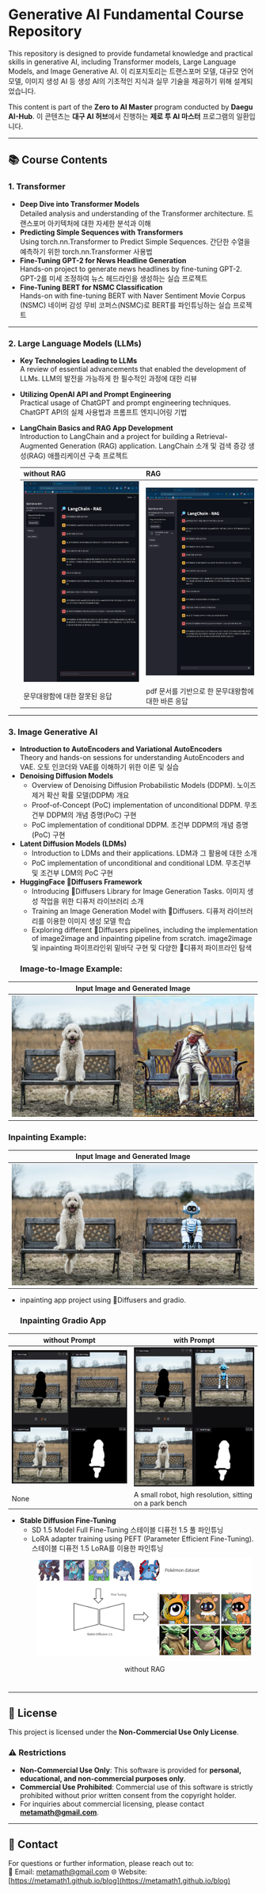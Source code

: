 # Generative AI Fundamental Course Repository

This repository is designed to provide fundametal knowledge and practical skills in generative AI, including Transformer models, Large Language Models, and Image Generative AI.
이 리포지토리는 트랜스포머 모델, 대규모 언어 모델, 이미지 생성 AI 등 생성 AI의 기초적인 지식과 실무 기술을 제공하기 위해 설계되었습니다.

This content is part of the **Zero to AI Master** program conducted by **Daegu AI-Hub**.
이 콘텐츠는 **대구 AI 허브**에서 진행하는 **제로 투 AI 마스터** 프로그램의 일환입니다.

---

## 📚 **Course Contents**

### 1. **Transformer**
- **Deep Dive into Transformer Models**  
  Detailed analysis and understanding of the Transformer architecture. 트랜스포머 아키텍처에 대한 자세한 분석과 이해
- **Predicting Simple Sequences with Transformers**  
  Using torch.nn.Transformer to Predict Simple Sequences. 간단한 수열을 예측하기 위한 torch.nn.Transformer 사용법 
- **Fine-Tuning GPT-2 for News Headline Generation**  
  Hands-on project to generate news headlines by fine-tuning GPT-2. GPT-2를 미세 조정하여 뉴스 헤드라인을 생성하는 실습 프로젝트
- **Fine-Tuning BERT for NSMC Classification**  
  Hands-on with fine-tuning BERT with Naver Sentiment Movie Corpus (NSMC) 네이버 감성 무비 코퍼스(NSMC)로 BERT를 파인튜닝하는 실습 프로젝트

---

### 2. **Large Language Models (LLMs)**
- **Key Technologies Leading to LLMs**  
  A review of essential advancements that enabled the development of LLMs. LLM의 발전을 가능하게 한 필수적인 과정에 대한 리뷰
- **Utilizing OpenAI API and Prompt Engineering**  
  Practical usage of ChatGPT and prompt engineering techniques. ChatGPT API의 실제 사용법과 프롬프트 엔지니어링 기법
- **LangChain Basics and RAG App Development**  
  Introduction to LangChain and a project for building a Retrieval-Augmented Generation (RAG) application. LangChain 소개 및 검색 증강 생성(RAG) 애플리케이션 구축 프로젝트
  
  | without RAG            | RAG                    |
  |---------------------------|--------------------------------|
  | ![without RAG](llm/rag-project/chat_wo_rag.png) | ![RAG](llm/rag-project/chat_rag.png) |
  | 문무대왕함에 대한 잘못된 응답 | pdf 문서를 기반으로 한 문무대왕함에 대한 바른 응답 |

---

### 3. **Image Generative AI**
- **Introduction to AutoEncoders and Variational AutoEncoders**  
  Theory and hands-on sessions for understanding AutoEncoders and VAE. 오토 인코더와 VAE를 이해하기 위한 이론 및 실습
- **Denoising Diffusion Models**  
  - Overview of Denoising Diffusion Probabilistic Models (DDPM). 노이즈 제거 확산 확률 모델(DDPM) 개요
  - Proof-of-Concept (PoC) implementation of unconditional DDPM. 무조건부 DDPM의 개념 증명(PoC) 구현 
  - PoC implementation of conditional DDPM. 조건부 DDPM의 개념 증명(PoC) 구현
- **Latent Diffusion Models (LDMs)**  
  - Introduction to LDMs and their applications. LDM과 그 활용에 대한 소개
  - PoC implementation of unconditional and conditional LDM. 무조건부 및 조건부 LDM의 PoC 구현
- **HuggingFace 🤗Diffusers Framework**  
  - Introducing 🤗Diffusers Library for Image Generation Tasks. 이미지 생성 작업을 위한 디퓨저 라이브러리 소개
  - Training an Image Generation Model with 🤗Diffusers. 디퓨저 라이브러리를 이용한 이미지 생성 모델 학습
  - Exploring different 🤗Diffusers pipelines, including the implementation of image2image and inpainting pipeline from scratch. image2image 및 inpainting 파이프라인위 밑바닥 구현 및 다양한 🤗디퓨저 파이프라인 탐색
  ### Image-to-Image Example:
| Input Image and Generated Image           |
|-------------------------|
| ![Output](image-genai/diffusers/grid_output_img2img.png) |

### Inpainting Example:
| Input Image and Generated Image           |
|-------------------------|
| ![Output](image-genai/diffusers/grid_output_inpaint.png) |
  
  - inpainting app project using 🤗Diffusers and gradio.
    ### Inpainting Gradio App
  | without Prompt            | with Prompt                    |
  |---------------------------|--------------------------------|
  | ![null prompt](image-genai/inpaint-project/null_prompt.png) | ![prompt](image-genai/inpaint-project/prompt.png) |
  | None |  A small robot, high resolution, sitting on a park bench |

- **Stable Diffusion Fine-Tuning**  
  - SD 1.5 Model Full Fine-Tuning 스테이블 디퓨전 1.5 풀 파인튜닝
  - LoRA adapter training using PEFT (Parameter Efficient Fine-Tuning). 스테이블 디퓨전 1.5 LoRA를 이용한 파인튜닝
    <div style="display: flex; flex-wrap: wrap; justify-content: space-around; text-align: center;">
    <div style="margin: 10px;">
      <img src="image-genai/diffusers/fine-tuning.png" alt="SD 1.5 fine-tuning" width="950"/>
      <p>without RAG</p>
    </div>
  </div>
---


## 📜 License

This project is licensed under the **Non-Commercial Use Only License**. 

### ⚠️ Restrictions
- **Non-Commercial Use Only**: This software is provided for **personal, educational, and non-commercial purposes only**.
- **Commercial Use Prohibited**: Commercial use of this software is strictly prohibited without prior written consent from the copyright holder.
- For inquiries about commercial licensing, please contact **metamath@gmail.com**.

---

## 📧 **Contact**
For questions or further information, please reach out to:  
📩 Email: metamath@gmail.com
🌐 Website: [https://metamath1.github.io/blog](https://metamath1.github.io/blog)
